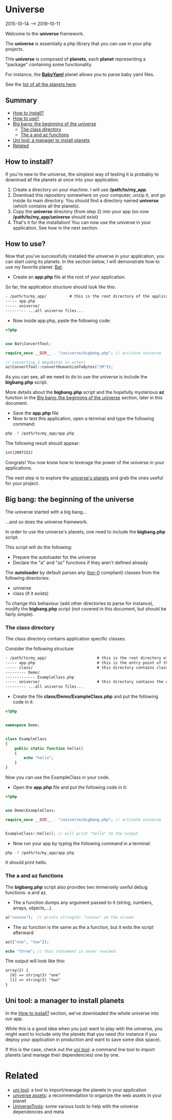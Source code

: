 Universe
==============
2015-10-14 --> 2019-10-11





Welcome to the **universe** framework.


The **universe** is essentially a php library that you can use in your php projects.


THe **universe** is composed of **planets**, each **planet** representing a "package" containing some functionality.

For instance, the **[BabyYaml](https://github.com/karayabin/universe-snapshot/tree/master/universe/BabyYaml)** planet allows you to parse baby yaml files.


See the [list of all the planets here](https://github.com/karayabin/universe-snapshot/tree/master/universe).




Summary
-------
- [How to install?](#how-to-install)
- [How to use?](#how-to-use)
- [Big bang: the beginning of the universe](#big-bang-the-beginning-of-the-universe)
    - [The class directory](#the-class-directory)
    - [The a and az functions](#the-a-and-az-functions)
- [Uni tool: a manager to install planets](#uni-tool-a-manager-to-install-planets)
- [Related](#related)





How to install?
---------------

If you're new to the universe, the simplest way of testing it is probably to download all the planets at once into your application.

1. Create a directory on your machine. I will use **/path/to/my_app**.
2. Download this repository somewhere on your computer, unzip it, and go inside its main directory. You should find a directory named **universe** (which contains all the planets).
3. Copy the **universe** directory (from step 2) into your app (so now **/path/to/my_app/universe** should exist)
4. That's it for the installation! You can now use the universe in your application. See how in the next section.


How to use?
-----------

Now that you've successfully installed the universe in your application, you can start using its planets.
In the section below, I will demonstrate how to use my favorite planet: [Bat](https://github.com/karayabin/universe-snapshot/tree/master/universe/Bat).


- Create an **app.php** file at the root of your application.

So far, the application structure should look like this:

```txt
- /path/to/my_app/          # this is the root directory of the application
----- app.php
----- universe/
--------- ...all universe files...
```


- Now inside app.php, paste the following code:

```php
<?php


use Bat\ConvertTool;

require_once __DIR__ . "/universe/bigbang.php"; // activate universe

// converting 2 megabytes in octets
az(ConvertTool::convertHumanSizeToBytes("2M"));


```

As you can see, all we need to do to use the universe is include the **bigbang.php** script.

More details about the **bigbang.php** script and the hopefully mysterious **az** function in the
[Big bang: the beginning of the universe](#big-bang-the-beginning-of-the-universe) section, later in this document.



- Save the **app.php** file
- Now to test this application, open a terminal and type the following command:

```bash
php -f /path/to/my_app/app.php
```

The following result should appear:

```bash
int(2097152)
```


Congrats! You now know how to leverage the power of the universe in your applications.

The next step is to explore the [universe's planets](https://github.com/karayabin/universe-snapshot/tree/master/universe) and grab the ones useful for your project.




Big bang: the beginning of the universe
-----------------------------------------

The universe started with a big bang...

...and so does the universe framework.

In order to use the universe's planets, one need to include the **bigbang.php** script.

This script will do the following:

- Prepare the autoloader for the universe
- Declare the "a" and "az" functions if they aren't defined already



The **autoloader** by default parses any ([bsr-0](https://github.com/lingtalfi/BumbleBee/blob/master/Autoload/convention.bsr0.eng.md) compliant) classes from the following directories:

- universe
- class (if it exists)


To change this behaviour (add other directories to parse for instance), modify the **bigbang.php** script (not covered in this document, but should be fairly simple).


### The class directory

The class directory contains application specific classes.

Consider the following structure:


```txt
- /path/to/my_app/                      # this is the root directory of the application
----- app.php                           # this is the entry point of this app
----- class/                            # this directory contains classes specific to your application
--------- Demo/
------------- ExampleClass.php
----- universe/                         # this directory contains the universe's planets
--------- ...all universe files...
```

- Create the file **class/Demo/ExampleClass.php** and put the following code in it:


```php
<?php


namespace Demo;


class ExampleClass
{
    public static function hello()
    {
        echo "hello";
    }
}
```




Now you can use the ExampleClass in your code.

- Open the **app.php** file and put the following code in it:

```php
<?php


use Demo\ExampleClass;

require_once __DIR__ . "/universe/bigbang.php"; // activate universe


ExampleClass::hello(); // will print "hello" to the output


```

- Now run your app by typing the following command in a terminal:


```bash
php -f /path/to/my_app/app.php
```

It should print hello.



### The a and az functions

The **bigbang.php** script also provides two immensely useful debug functions: a and az.


- The a function dumps any argument passed to it (string, numbers, arrays, objects,...).

```php
a("coucou");  // prints string(6) "coucou" on the screen
```

- The az function is the same as the a function, but it exits the script afterward.

```php
az(["one", "two"]);

echo "three"; // this statement is never reached.
```

The output will look like this:

```txt
array(2) {
  [0] => string(3) "one"
  [1] => string(3) "two"
}

```




Uni tool: a manager to install planets
--------------------------------------

In the [How to install?](#how-to-install) section, we've downloaded the whole universe into our app.

While this is a good idea when you just want to play with the universe, you might want to include only the planets that you need (for instance if you deploy your application in production
and want to save some disk space).

If this is the case, check out the [uni tool](https://github.com/lingtalfi/universe-naive-importer): a command line tool to import planets (and manage their dependencies) one by one.





Related
===========
- [uni tool](https://github.com/lingtalfi/universe-naive-importer): a tool to import/manage the planets in your application
- [universe assets](https://github.com/lingtalfi/NotationFan/blob/master/universe-assets.md): a recommendation to organize the web assets in your planet
- [UniverseTools](https://github.com/lingtalfi/UniverseTools): some various tools to help with the universe dependencies and meta




